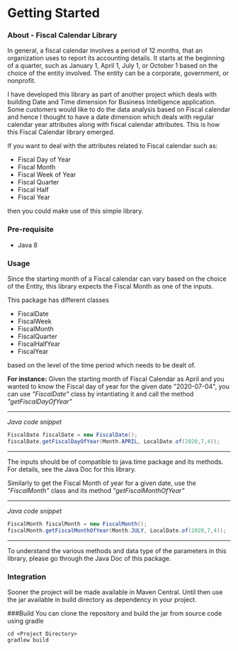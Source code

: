 # Getting Started

### About - Fiscal Calendar Library

In general, a fiscal calendar involves a period of 12 months, that an organization uses to report its accounting details. It starts at the beginning of a quarter, such as January 1, April 1, July 1, or October 1 based on the choice of the entity involved. The entity can be a corporate, government, or nonprofit.

I have developed this library as part of another project which deals with building Date and Time dimension for Business Intelligence application. Some customers would like to do the data analysis based on Fiscal calendar and hence I thought to have a date dimension which deals with regular calendar year attributes along with fiscal calendar attributes. This is how this Fiscal Calendar library emerged. 

If you want to deal with the attributes related to Fiscal calendar such as: 

* Fiscal Day of Year
* Fiscal Month
* Fiscal Week of Year
* Fiscal Quarter
* Fiscal Half
* Fiscal Year

then you could make use of this simple library.


### Pre-requisite

* Java 8

### Usage

Since the starting month of a Fiscal calendar can vary based on the choice of the Entity, this library expects the Fiscal Month as one of the inputs.

This package has different classes 

* FiscalDate
* FiscalWeek
* FiscalMonth
* FiscalQuarter
* FiscalHalfYear
* FiscalYear

based on the level of the time period which needs to be dealt of. 

**For instance:** Given the starting month of Fiscal Calendar as April and you wanted to know the Fiscal day of year for the given date "2020-07-04", you can use *"FiscalDate"* class by intantiating it and call the method *"getFiscalDayOfYear"*

---
*Java code snippet*
```Java
FiscalDate fiscalDate = new FiscalDate();
fiscalDate.getFiscalDayOfYear(Month.APRIL, LocalDate.of(2020,7,4));
```
---

The inputs should be of compatible to java.time package and its methods. For details, see the Java Doc for this library.

Similarly to get the Fiscal Month of year for a given date, use the *"FiscalMonth"* class and its method *"getFiscalMonthOfYear"*

---
*Java code snippet*
```Java
FiscalMonth fiscalMonth = new FiscalMonth();
fiscalMonth.getFiscalMonthOfYear(Month.JULY, LocalDate.of(2020,7,4));
```
---

To understand the various methods and data type of the parameters in this library, please go through the Java Doc of this package.

### Integration

Sooner the project will be made available in Maven Central. Until then use the jar available in build directory as dependency in your project.  

###Build
You can clone the repository and build the jar from source code using gradle

```shell
cd <Project Directory>
gradlew build
```
